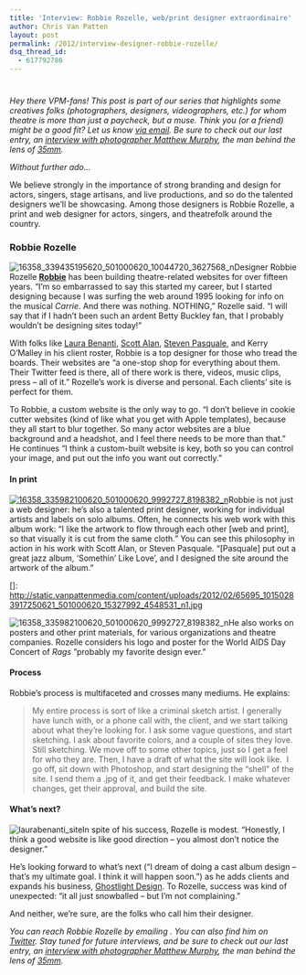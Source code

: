 ```yaml
---
title: 'Interview: Robbie Rozelle, web/print designer extraordinaire'
author: Chris Van Patten
layout: post
permalink: /2012/interview-designer-robbie-rozelle/
dsq_thread_id:
  - 617792786
---
```

# 

*Hey there VPM-fans! This post is part of our series that highlights some creatives folks (photographers, designers, videographers, etc.) for whom theatre is more than just a paycheck, but a muse. Think you (or a friend) might be a good fit? Let us know [via email][1]. Be sure to check out our last entry, an [interview with photographer Matthew Murphy][2], the man behind the lens of [35mm][3].*

 [1]: mailto:info@vanpattenmedia.com
 [2]: http://www.vanpattenmedia.com/2012/matthew-murphy-theatre-dance-photographer/
 [3]: http://www.35mmthemusical.com/

*Without further ado…*

We believe strongly in the importance of strong branding and design for actors, singers, stage artisans, and live productions, and so do the talented designers we’ll be showcasing. Among those designers is Robbie Rozelle, a print and web designer for actors, singers, and theatrefolk around the country.



### Robbie Rozelle

![][4]Designer Robbie Rozelle 
**[Robbie][5]** has been building theatre-related websites for over fifteen years. “I’m so embarrassed to say this started my career, but I started designing because I was surfing the web around 1995 looking for info on the musical *Carrie*. And there was nothing. NOTHING,” Rozelle said. “I will say that if I hadn’t been such an ardent Betty Buckley fan, that I probably wouldn’t be designing sites today!”

 [4]: http://static.vanpattenmedia.com/content/uploads/2012/02/16358_339435195620_501000620_10044720_3627568_n-217x300.jpg "16358_339435195620_501000620_10044720_3627568_n"
 [5]: http://www.robbierozelle.com/

With folks like [Laura Benanti][6], [Scott Alan][7], [Steven Pasquale][8], and Kerry O’Malley in his client roster, Robbie is a top designer for those who tread the boards. Their websites are “a one-stop shop for everything about them. Their Twitter feed is there, all of there work is there, videos, music clips, press – all of it.” Rozelle’s work is diverse and personal. Each clients’ site is perfect for them.

 [6]: http://www.laurabenanti.com/
 [7]: http://scottalan.net/
 [8]: http://www.stevenpasquale.com/

To Robbie, a custom website is the only way to go. “I don’t believe in cookie cutter websites (kind of like what you get with Apple templates), because they all start to blur together. So many actor websites are a blue background and a headshot, and I feel there needs to be more than that.” He continues “I think a custom-built website is key, both so you can control your image, and put out the info you want out correctly.”

#### In print

[![][10]][10]Robbie is not just a web designer: he’s also a talented print designer, working for individual artists and labels on solo albums. Often, he connects his web work with this album work: “I like the artwork to flow through each other [web and print], so that visually it is cut from the same cloth.” You can see this philosophy in action in his work with Scott Alan, or Steven Pasquale. “[Pasquale] put out a great jazz album, ‘Somethin’ Like Love’, and I designed the site around the artwork of the album.”

 []: http://static.vanpattenmedia.com/content/uploads/2012/02/65695_10150283917250621_501000620_15327992_4548531_n1.jpg

![][10]He also works on posters and other print materials, for various organizations and theatre companies. Rozelle considers his logo and poster for the World AIDS Day Concert of *Rags* ”probably my favorite design ever.”

 [10]: http://static.vanpattenmedia.com/content/uploads/2012/02/16358_335982100620_501000620_9992727_8198382_n-300x135.jpg "16358_335982100620_501000620_9992727_8198382_n"

#### Process

Robbie’s process is multifaceted and crosses many mediums. He explains:

> My entire process is sort of like a criminal sketch artist. I generally have lunch with, or a phone call with, the client, and we start talking about what they’re looking for. I ask some vague questions, and start sketching. I ask about favorite colors, and a couple of sites they love. Still sketching. We move off to some other topics, just so I get a feel for who they are. Then, I have a draft of what the site will look like.  I go off, sit down with Photoshop, and start designing the “shell” of the site. I send them a .jpg of it, and get their feedback. I make whatever changes, get their approval, and build the site.

#### What’s next?

![][11]In spite of his success, Rozelle is modest. “Honestly, I think a good website is like good direction – you almost don’t notice the designer.”

 [11]: http://static.vanpattenmedia.com/content/uploads/2012/02/laurabenanti_site-300x206.jpg "laurabenanti_site"

He’s looking forward to what’s next (“I dream of doing a cast album design – that’s my ultimate goal. I think it will happen soon.”) as he adds clients and expands his business, [Ghostlight Design][12]. To Rozelle, success was kind of unexpected: “it all just snowballed – but I’m not complaining.”

 [12]: http://www.ghostlightdesign.org/

And neither, we’re sure, are the folks who call him their designer.

*You can reach Robbie Rozelle by emailing . You can also find him on [Twitter][13]. Stay tuned for future interviews, and be sure to check out our last entry, an [interview with photographer Matthew Murphy][2], the man behind the lens of [35mm][3].*

 [13]: http://twitter.com/divarobbie